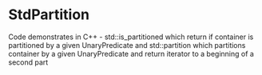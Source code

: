 # StdPartition
Code demonstrates in C++ - std::is_partitioned which return if container is partitioned by a given UnaryPredicate and std::partition which partitions container by a given UnaryPredicate and return iterator to a beginning of a second part
